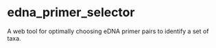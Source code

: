 # edna_primer_selector
A web tool for optimally choosing eDNA primer pairs to identify a set of taxa.
